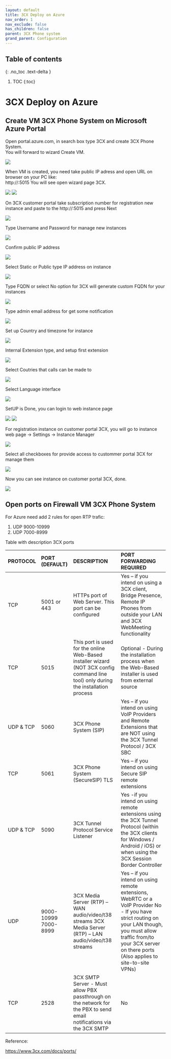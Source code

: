 ```yaml
---
layout: default
title: 3CX Deploy on Azure 
nav_order: 1
nav_exclude: false
has_children: false
parent: 3CX Phone system
grand_parent: Configuration
---
```

## Table of contents
{: .no_toc .text-delta }

1. TOC 
{:toc}
   

# 3CX Deploy on Azure

## Create VM 3CX Phone System on Microsoft Azure Portal  
Open portal.azure.com, in search box type 3CX and create 3CX Phone System.  
You will forward to wizard Create VM.
  
![](images/3CX_deploy_azure_01.png)
  
When VM is created, you need take public IP adress and open URL on browser on your PC like:   
http://<public IP VM>:5015
You will see open wizard page 3CX.  
  
![](images/3CX_deploy_azure_02.png)
![](images/3CX_deploy_azure_03.png)

On 3CX customer portal take subscription number for registration new instance and paste to the http://<public IP VM>:5015 and press Next   

![](images/3CX_deploy_azure_04.png)  
  
Type Username and Password for manage new instances   
  
![](images/3CX_deploy_azure_05.png)
  
Confirm public IP address  
  
![](images/3CX_deploy_azure_06.png)
  
Select Static or Public type IP address on instance  
  
![](images/3CX_deploy_azure_07.png)
  
Type FQDN or select No option for 3CX will generate custom FQDN for your instances  
  
![](images/3CX_deploy_azure_08.png)
  
Type admin email address for get some notification   
  
![](images/3CX_deploy_azure_09.png)
  
Set up Country and timezone for instance   
  
![](images/3CX_deploy_azure_10.png)
  
Internal Extension type, and setup first extension  
  
![](images/3CX_deploy_azure_11.png)
  
Select Coutries that calls can be made to  
  
![](images/3CX_deploy_azure_12.png)
  
Select Language interface  

![](images/3CX_deploy_azure_13.png)
  
SetUP is Done, you can login to web instance page   

![](images/3CX_deploy_azure_14.png)
![](images/3CX_deploy_azure_15.png)

For registration instance on customer portal 3CX, you will go to instance web page -> Settings -> Instance Manager  

![](images/3CX_deploy_azure_17.png)
  
Select all checkboxes for provide access to custommer portal 3CX for manage them  
  
![](images/3CX_deploy_azure_18.png)
  
Now you can see instance on customer portal 3CX, done. 
  
![](images/3CX_deploy_azure_16.png)

## Open ports on Firewall VM 3CX Phone System 

For Azure need add 2 rules for open RTP trafic:  
1. UDP 9000-10999  
2. UDP 7000-8999  
  
Table with description 3CX ports   
  
| PROTOCOL     | PORT (DEFAULT) | DESCRIPTION  | PORT FORWARDING REQUIRED |
|:-------------|:---------------|:-------------|:-------------------------|  
| TCP          | 5001 or 443    | HTTPs port of Web Server. This port can be configured | Yes – if you intend on using a 3CX client, Bridge Presence, Remote IP Phones from outside your LAN and 3CX WebMeeting functionality |
| TCP          | 5015           | This port is used for the online Web-Based installer wizard (NOT 3CX config command line tool) only during the installation process | Optional - During the installation process when the Web-Based installer is used from external source |
| UDP & TCP    | 5060           | 3CX Phone System (SIP) | Yes – if you intend on using VoIP Providers and Remote Extensions that are NOT using the 3CX Tunnel Protocol / 3CX SBC |
| TCP          | 5061           | 3CX Phone System (SecureSIP) TLS | Yes – if you intend on using Secure SIP remote extensions |
| UDP & TCP    | 5090           | 3CX Tunnel Protocol Service Listener | Yes -if you intend on using remote extensions using the 3CX Tunnel Protocol (within the 3CX clients for Windows / Android / iOS) or when using the 3CX Session Border Controller |
| UDP          | 9000-10999 7000-8999 | 3CX Media Server (RTP) – WAN audio/video/t38 streams  3CX Media Server (RTP) – LAN audio/video/t38 streams | Yes – if you intend on using remote extensions, WebRTC or a VoIP Provider  No - If you have strict routing on your LAN though, you must allow traffic from/to your 3CX server on there ports (Also applies to site-to-site VPNs)
| TCP          | 2528           | 3CX SMTP Server - Must allow PBX passthrough on the network for the PBX to send email notifications via the 3CX SMTP | No

Reference:  
  
https://www.3cx.com/docs/ports/  



